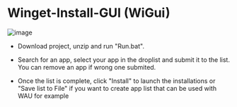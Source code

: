 # Winget-Install-GUI (WiGui)

![image](https://user-images.githubusercontent.com/96626929/165112188-845e6965-6dc1-4ae2-afd9-7ab6c8153f34.png)

- Download project, unzip and run "Run.bat".

- Search for an app, select your app in the droplist and submit it to the list. You can remove an app if wrong one submited.

- Once the list is complete, click "Install" to launch the installations or "Save list to File" if you want to create app list that can be used with WAU for example

